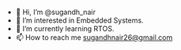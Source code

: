 - 👋 Hi, I’m @sugandh_nair
- 👀 I’m interested in Embedded Systems.
- 🌱 I’m currently learning RTOS.
- 📫 How to reach me sugandhnair26@gmail.com

<!---
sugandhnair/sugandhnair is a ✨ special ✨ repository because its `README.md` (this file) appears on your GitHub profile.
You can click the Preview link to take a look at your changes.
--->
